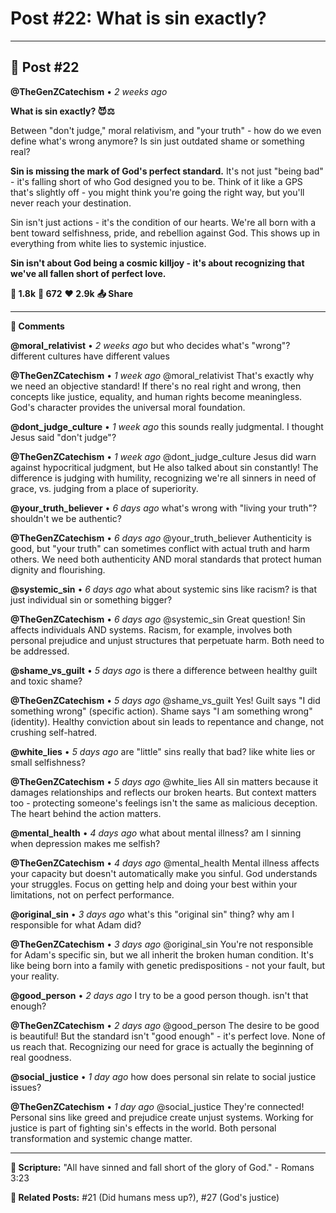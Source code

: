 # Post #22: What is sin exactly?

---

## 📱 Post #22

**@TheGenZCatechism** • *2 weeks ago*

**What is sin exactly? 😈⚖️**

Between "don't judge," moral relativism, and "your truth" - how do we even define what's wrong anymore? Is sin just outdated shame or something real?

**Sin is missing the mark of God's perfect standard.** It's not just "being bad" - it's falling short of who God designed you to be. Think of it like a GPS that's slightly off - you might think you're going the right way, but you'll never reach your destination.

Sin isn't just actions - it's the condition of our hearts. We're all born with a bent toward selfishness, pride, and rebellion against God. This shows up in everything from white lies to systemic injustice.

**Sin isn't about God being a cosmic killjoy - it's about recognizing that we've all fallen short of perfect love.**

**💭 1.8k** **🔄 672** **❤️ 2.9k** **📤 Share**

---

**💬 Comments**

**@moral_relativist** • *2 weeks ago*
but who decides what's "wrong"? different cultures have different values

**@TheGenZCatechism** • *1 week ago*
@moral_relativist That's exactly why we need an objective standard! If there's no real right and wrong, then concepts like justice, equality, and human rights become meaningless. God's character provides the universal moral foundation.

**@dont_judge_culture** • *1 week ago*
this sounds really judgmental. I thought Jesus said "don't judge"?

**@TheGenZCatechism** • *1 week ago*
@dont_judge_culture Jesus did warn against hypocritical judgment, but He also talked about sin constantly! The difference is judging with humility, recognizing we're all sinners in need of grace, vs. judging from a place of superiority.

**@your_truth_believer** • *6 days ago*
what's wrong with "living your truth"? shouldn't we be authentic?

**@TheGenZCatechism** • *6 days ago*
@your_truth_believer Authenticity is good, but "your truth" can sometimes conflict with actual truth and harm others. We need both authenticity AND moral standards that protect human dignity and flourishing.

**@systemic_sin** • *6 days ago*
what about systemic sins like racism? is that just individual sin or something bigger?

**@TheGenZCatechism** • *6 days ago*
@systemic_sin Great question! Sin affects individuals AND systems. Racism, for example, involves both personal prejudice and unjust structures that perpetuate harm. Both need to be addressed.

**@shame_vs_guilt** • *5 days ago*
is there a difference between healthy guilt and toxic shame?

**@TheGenZCatechism** • *5 days ago*
@shame_vs_guilt Yes! Guilt says "I did something wrong" (specific action). Shame says "I am something wrong" (identity). Healthy conviction about sin leads to repentance and change, not crushing self-hatred.

**@white_lies** • *5 days ago*
are "little" sins really that bad? like white lies or small selfishness?

**@TheGenZCatechism** • *5 days ago*
@white_lies All sin matters because it damages relationships and reflects our broken hearts. But context matters too - protecting someone's feelings isn't the same as malicious deception. The heart behind the action matters.

**@mental_health** • *4 days ago*
what about mental illness? am I sinning when depression makes me selfish?

**@TheGenZCatechism** • *4 days ago*
@mental_health Mental illness affects your capacity but doesn't automatically make you sinful. God understands your struggles. Focus on getting help and doing your best within your limitations, not on perfect performance.

**@original_sin** • *3 days ago*
what's this "original sin" thing? why am I responsible for what Adam did?

**@TheGenZCatechism** • *3 days ago*
@original_sin You're not responsible for Adam's specific sin, but we all inherit the broken human condition. It's like being born into a family with genetic predispositions - not your fault, but your reality.

**@good_person** • *2 days ago*
I try to be a good person though. isn't that enough?

**@TheGenZCatechism** • *2 days ago*
@good_person The desire to be good is beautiful! But the standard isn't "good enough" - it's perfect love. None of us reach that. Recognizing our need for grace is actually the beginning of real goodness.

**@social_justice** • *1 day ago*
how does personal sin relate to social justice issues?

**@TheGenZCatechism** • *1 day ago*
@social_justice They're connected! Personal sins like greed and prejudice create unjust systems. Working for justice is part of fighting sin's effects in the world. Both personal transformation and systemic change matter.

---

**📖 Scripture:** "All have sinned and fall short of the glory of God." - Romans 3:23

**🔗 Related Posts:** #21 (Did humans mess up?), #27 (God's justice) 